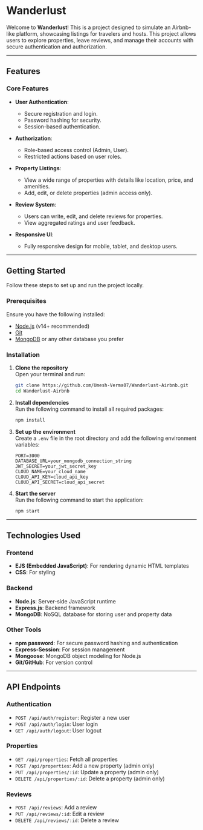 # Wanderlust

Welcome to **Wanderlust**! This is a project designed to simulate an Airbnb-like platform, showcasing listings for travelers and hosts. This project allows users to explore properties, leave reviews, and manage their accounts with secure authentication and authorization.

---

## Features

### Core Features
- **User Authentication**:  
  - Secure registration and login.  
  - Password hashing for security.  
  - Session-based authentication.

- **Authorization**:  
  - Role-based access control (Admin, User).  
  - Restricted actions based on user roles.

- **Property Listings**:  
  - View a wide range of properties with details like location, price, and amenities.  
  - Add, edit, or delete properties (admin access only).

- **Review System**:  
  - Users can write, edit, and delete reviews for properties.  
  - View aggregated ratings and user feedback.

- **Responsive UI**:  
  - Fully responsive design for mobile, tablet, and desktop users.

---

## Getting Started

Follow these steps to set up and run the project locally.

### Prerequisites

Ensure you have the following installed:
- [Node.js](https://nodejs.org/) (v14+ recommended)
- [Git](https://git-scm.com/)
- [MongoDB](https://www.mongodb.com/) or any other database you prefer

### Installation

1. **Clone the repository**  
   Open your terminal and run:
   ```bash
   git clone https://github.com/Umesh-Verma07/Wanderlust-Airbnb.git
   cd Wanderlust-Airbnb
   ```

2. **Install dependencies**  
   Run the following command to install all required packages:
   ```bash
   npm install
   ```

3. **Set up the environment**  
   Create a `.env` file in the root directory and add the following environment variables:
   ```plaintext
   PORT=3000
   DATABASE_URL=your_mongodb_connection_string
   JWT_SECRET=your_jwt_secret_key
   CLOUD_NAME=your_cloud_name
   CLOUD_API_KEY=cloud_api_key
   CLOUD_API_SECRET=cloud_api_secret
   ```

4. **Start the server**  
   Run the following command to start the application:
   ```bash
   npm start
   ```

---

## Technologies Used

### Frontend
- **EJS (Embedded JavaScript)**: For rendering dynamic HTML templates
- **CSS**: For styling

### Backend
- **Node.js**: Server-side JavaScript runtime
- **Express.js**: Backend framework
- **MongoDB**: NoSQL database for storing user and property data

### Other Tools
- **npm password**: For secure password hashing and authentication
- **Express-Session**: For session management
- **Mongoose**: MongoDB object modeling for Node.js
- **Git/GitHub**: For version control

---

## API Endpoints

### Authentication
- `POST /api/auth/register`: Register a new user  
- `POST /api/auth/login`: User login  
- `GET /api/auth/logout`: User logout  

### Properties
- `GET /api/properties`: Fetch all properties  
- `POST /api/properties`: Add a new property (admin only)  
- `PUT /api/properties/:id`: Update a property (admin only)  
- `DELETE /api/properties/:id`: Delete a property (admin only)  

### Reviews
- `POST /api/reviews`: Add a review  
- `PUT /api/reviews/:id`: Edit a review  
- `DELETE /api/reviews/:id`: Delete a review  

